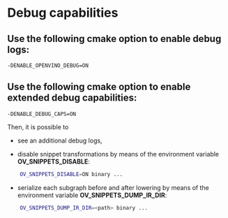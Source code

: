 # Debug capabilities

## Use the following cmake option to enable debug logs:

`-DENABLE_OPENVINO_DEBUG=ON`

## Use the following cmake option to enable extended debug capabilities:

`-DENABLE_DEBUG_CAPS=ON`

Then, it is possible to

* see an additional debug logs,

* disable snippet transformations by means of the environment variable **OV_SNIPPETS_DISABLE**:
```sh
    OV_SNIPPETS_DISABLE=ON binary ...
```

* serialize each subgraph before and after lowering by means of the environment variable **OV_SNIPPETS_DUMP_IR_DIR**:
```sh
    OV_SNIPPETS_DUMP_IR_DIR=<path> binary ...
```
